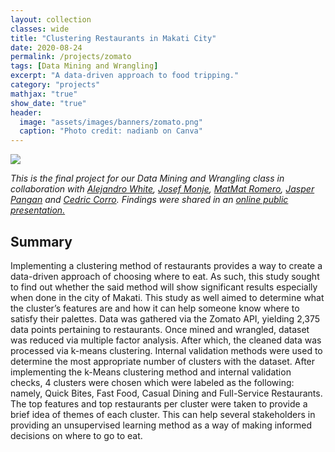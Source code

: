 ```yaml
---
layout: collection
classes: wide
title: "Clustering Restaurants in Makati City"
date: 2020-08-24
permalink: /projects/zomato
tags: [Data Mining and Wrangling]
excerpt: "A data-driven approach to food tripping."
category: "projects"
mathjax: "true"
show_date: "true"
header:
  image: "assets/images/banners/zomato.png"
  caption: "Photo credit: nadianb on Canva"
---
```


[![](https://img.shields.io/badge/Github-View_HTML-181717?logo=github)]()

*This is the final project for our Data Mining and Wrangling class in collaboration with [Alejandro White](https://www.linkedin.com/in/alejandro-white/), [Josef Monje](https://www.linkedin.com/in/josefmonje/), [MatMat Romero](https://www.linkedin.com/in/matmatromero/), [Jasper Pangan](https://www.linkedin.com/in/jasperkristianpangan/) and [Cedric Corro](https://www.linkedin.com/in/ec-corro/). Findings were shared in an [online public presentation.](https://www.facebook.com/events/785255198892888/)*

## Summary

Implementing a clustering method of restaurants provides a way to create a data-driven approach of choosing where to eat.  As such, this study sought to find out whether the said method will show significant results especially when done in the city of Makati. This study as well aimed to determine what the cluster’s features are and how it can help someone know where to satisfy their palettes. Data was gathered via the Zomato API, yielding 2,375 data points pertaining to restaurants. Once mined and wrangled, dataset was reduced via multiple factor analysis. After which, the cleaned data was processed via k-means clustering. Internal validation methods were used to determine the most appropriate number of clusters with the dataset. After implementing the k-Means clustering method and internal validation checks, 4 clusters were chosen which were labeled as the following: namely, Quick Bites, Fast Food, Casual Dining and Full-Service Restaurants. The top features and top restaurants per cluster were taken to provide a brief idea of themes of each cluster. This can help several stakeholders in providing an unsupervised learning method as a way of making informed decisions on where to go to eat.
